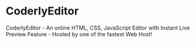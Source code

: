 # CoderlyEditor
CoderlyEditor - An online HTML, CSS, JavaScript Editor with Instant Live Preview Feature - Hosted by one of the fastest Web Host!
